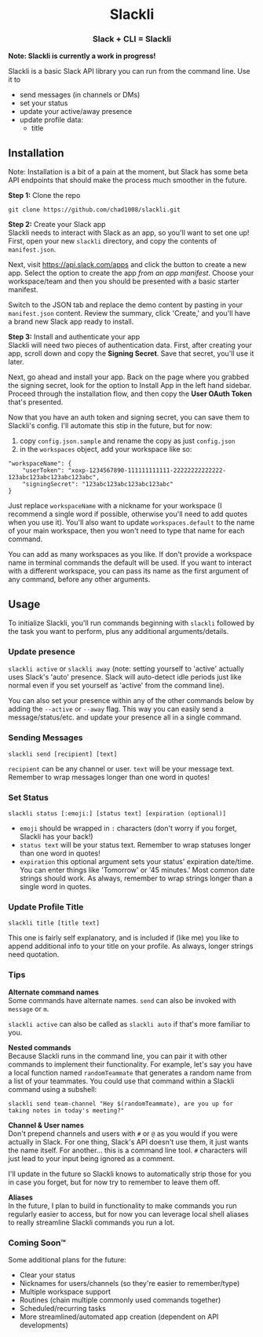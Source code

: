 <h1 align=center>Slackli</h1>
<h3 align=center>Slack + CLI = Slackli</h3>

**Note: Slackli is currently a work in progress!**

Slackli is a basic Slack API library you can run from the command line. Use it to

-   send messages (in channels or DMs)
-   set your status
-   update your active/away presence
-   update profile data:
    -   title

## Installation

Note: Installation is a bit of a pain at the moment, but Slack has some beta API endpoints that should make the process much smoother in the future.

**Step 1:** Clone the repo

`git clone https://github.com/chad1008/slackli.git`

**Step 2:** Create your Slack app  
Slackli needs to interact with Slack as an app, so you'll want to set one up! First, open your new `slackli` directory, and copy the contents of `manifest.json`.

Next, visit https://api.slack.com/apps and click the button to create a new app. Select the option to create the app _from an app manifest_. Choose your workspace/team and then you should be presented with a basic starter manifest.

Switch to the JSON tab and replace the demo content by pasting in your `manifest.json` content. Review the summary, click 'Create,' and you'll have a brand new Slack app ready to install.

**Step 3:** Install and authenticate your app  
Slackli will need two pieces of authentication data. First, after creating your app, scroll down and copy the **Signing Secret**. Save that secret, you'll use it later.

Next, go ahead and install your app. Back on the page where you grabbed the signing secret, look for the option to Install App in the left hand sidebar. Proceed through the installation flow, and then copy the **User OAuth Token** that's presented.

Now that you have an auth token and signing secret, you can save them to Slackli's config. I'll automate this stip in the future, but for now:

1. copy `config.json.sample` and rename the copy as just `config.json`
2. in the `workspaces` object, add your workspace like so:
```
"workspaceName": {
    "userToken": "xoxp-1234567890-111111111111-22222222222222-123abc123abc123abc123abc",
    "signingSecret": "123abc123abc123abc123abc"
}
```

Just replace `workspaceName` with a nickname for your workspace (I recommend a single word if possible, otherwise you'll need to add quotes when you use it). You'll also want to update `workspaces.default` to the name of your main workspace, then you won't need to type that name for each command.

You can add as many workspaces as you like. If don't provide a workspace name in terminal commands the default will be used. If you want to interact with a different workspace, you can pass its name as the first argument of any command, before any other arguments.

## Usage

To initialize Slackli, you'll run commands beginning with `slackli` followed by the task you want to perform, plus any additional arguments/details.

### Update presence

`slackli active` or `slackli away` (note: setting yourself to 'active' actually uses Slack's 'auto' presence. Slack will auto-detect idle periods just like normal even if you set yourself as 'active' from the command line).

You can also set your presence within any of the other commands below by adding the `--active` or `--away` flag. This way you can easily send a message/status/etc. and update your presence all in a single command.

### Sending Messages

`slackli send [recipient] [text]`

`recipient` can be any channel or user. `text` will be your message text. Remember to wrap messages longer than one word in quotes!

### Set Status

`slackli status [:emoji:] [status text] [expiration (optional)]`

-   `emoji` should be wrapped in `:` characters (don't worry if you forget, Slackli has your back!)
-   `status text` will be your status text. Remember to wrap statuses longer than one word in quotes!
-   `expiration` this optional argument sets your status' expiration date/time. You can enter things like 'Tomorrow' or '45 minutes.' Most common date strings should work. As always, remember to wrap strings longer than a single word in quotes.

### Update Profile Title

`slackli title [title text]`

This one is fairly self explanatory, and is included if (like me) you like to append additional info to your title on your profile. As always, longer strings need quotation.

### Tips

**Alternate command names**  
Some commands have alternate names. `send` can also be invoked with `message` or `m`.

`slackli active` can also be called as `slackli auto` if that's more familiar to you.

**Nested commands**  
Because Slackli runs in the command line, you can pair it with other commands to implement their functionality. For example, let's say you have a local function named `randomTeammate` that generates a random name from a list of your teammates. You could use that command within a Slackli command using a subshell:

`slackli send team-channel "Hey $(randomTeammate), are you up for taking notes in today's meeting?"`

**Channel & User names**  
Don't prepend channels and users with `#` or `@` as you would if you were actually in Slack. For one thing, Slack's API doesn't use them, it just wants the name itself. For another... this is a command line tool. `#` characters will just lead to your input being ignored as a comment.

I'll update in the future so Slackli knows to automatically strip those for you in case you forget, but for now try to remember to leave them off.

**Aliases**  
In the future, I plan to build in functionality to make commands you run regularly easier to access, but for now you can leverage local shell aliases to really streamline Slackli commands you run a lot.

### Coming Soon™

Some additional plans for the future:

-   Clear your status
-   Nicknames for users/channels (so they're easier to remember/type)
-   Multiple workspace support
-   Routines (chain multiple commonly used commands together)
-   Scheduled/recurring tasks
-   More streamlined/automated app creation (dependent on API developments)
